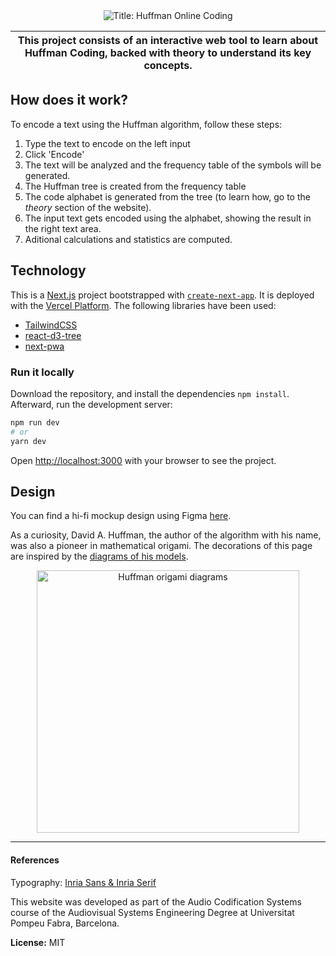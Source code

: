 <div align="center">
<img alt="Title: Huffman Online Coding" src="https://user-images.githubusercontent.com/40371955/147412701-0737c7c4-7c0e-4285-9d0a-42a20f4332c3.png">
</div>

| This project consists of an interactive web tool to learn about Huffman Coding, backed with theory to understand its key concepts. |
|---|


## How does it work?

To encode a text using the Huffman algorithm, follow these steps:

1. Type the text to encode on the left input
2. Click 'Encode'
3. The text will be analyzed and the frequency table of the symbols will be generated.
4. The Huffman tree is created from the frequency table
5. The code alphabet is generated from the tree (to learn how, go to the _theory_ section of the website).
6. The input text gets encoded using the alphabet, showing the result in the right text area.
7. Aditional calculations and statistics are computed.

##  Technology

This is a [Next.js](https://nextjs.org/) project bootstrapped with [`create-next-app`](https://github.com/vercel/next.js/tree/canary/packages/create-next-app). It is deployed with the [Vercel Platform](https://vercel.com/). The following libraries have been used:

- [TailwindCSS](https://tailwindcss.com/)
- [react-d3-tree](https://github.com/bkrem/react-d3-tree)
- [next-pwa](https://github.com/shadowwalker/next-pwa)

### Run it locally

Download the repository, and install the dependencies ``npm install``. Afterward, run the development server:

```bash
npm run dev
# or
yarn dev
```

Open [http://localhost:3000](http://localhost:3000) with your browser to see the project.

## Design

You can find a hi-fi mockup design using Figma [here](https://www.figma.com/proto/TaNiNA46d7FmgJKxMaQCfi/Web---Huffman?node-id=542%3A427&scaling=scale-down-width&page-id=317%3A215&starting-point-node-id=542%3A427&hide-ui=1). 

As a curiosity, David A. Huffman, the author of the algorithm with his name, was also a pioneer in mathematical origami. The decorations of this page are inspired by the [diagrams of his models](https://erikdemaine.org/papers/Huffman_Origami5/paper.pdf).


<div align="center">
<img width="420" alt="Huffman origami diagrams" src="https://user-images.githubusercontent.com/40371955/147413381-b7cd59be-cf0c-4cac-b68c-1f913db4639c.png">
</div>

---

#### References
Typography: [Inria Sans & Inria Serif](https://github.com/BlackFoundryCom/InriaFonts)

This website was developed as part of the Audio Codification Systems course of the Audiovisual Systems Engineering Degree at Universitat Pompeu Fabra, Barcelona.

**License:** MIT
